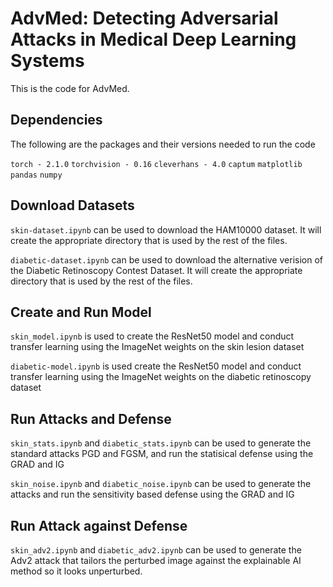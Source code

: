 # AdvMed: Detecting Adversarial Attacks in Medical Deep Learning Systems

This is the code for AdvMed.

## Dependencies

The following are the packages and their versions needed to run the code

`torch - 2.1.0`
`torchvision - 0.16`
`cleverhans - 4.0`
`captum`
`matplotlib`
`pandas`
`numpy`

## Download Datasets

`skin-dataset.ipynb` can be used to download the HAM10000 dataset. It will create the appropriate directory that is used by the rest of the files.

`diabetic-dataset.ipynb` can be used to download the alternative verision of the Diabetic Retinoscopy Contest Dataset. It will create the appropriate directory that is used by the rest of the files.

## Create and Run Model

`skin_model.ipynb` is used to create the ResNet50 model and conduct transfer learning using the ImageNet weights on the skin lesion dataset

`diabetic-model.ipynb` is used create the ResNet50 model and conduct transfer learning using the ImageNet weights on the diabetic retinoscopy dataset

## Run Attacks and Defense 

`skin_stats.ipynb` and `diabetic_stats.ipynb` can be used to generate the standard attacks PGD and FGSM, and run the statisical defense using the GRAD and IG 

`skin_noise.ipynb` and `diabetic_noise.ipynb` can be used to generate the attacks and run the sensitivity based defense using the GRAD and IG 

## Run Attack against Defense

`skin_adv2.ipynb` and `diabetic_adv2.ipynb` can be used to generate the Adv2 attack that tailors the perturbed image against the explainable AI method so it looks unperturbed.
